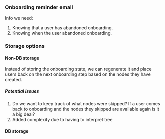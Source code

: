 ### Onboarding reminder email
Info we need:
1. Knowing that a user has abandoned onboarding.
2. Knowing when the user abandoned onboarding.
### Storage options
#### Non-DB storage
Instead of storing the onboarding state, we can regenerate it and place users back on the next onboarding step based on the nodes they have created.
##### Potential issues
1. Do we want to keep track of what nodes were skipped? If a user comes back to onboarding and the nodes they skipped are available again is it a big deal?
2. Added complexity due to having to interpret tree
#### DB storage
